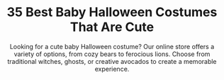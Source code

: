 ---
layout: post
title: 35 Best Baby Halloween Costumes That Are Cute
subtitle: Looking for a cute baby Halloween costume? Our online store offers a variety of options, from cozy bears to ferocious lions. Choose from traditional witches, ghosts, or creative avocados to create a memorable experience.
header-img: "img/post/2023/09/copied/baby-halloween-costumes.jpg"
header-style: text
permalink: "/baby-halloween-costumes/"
catalog: true
tags:
  - Recipients 
  - Men
---   